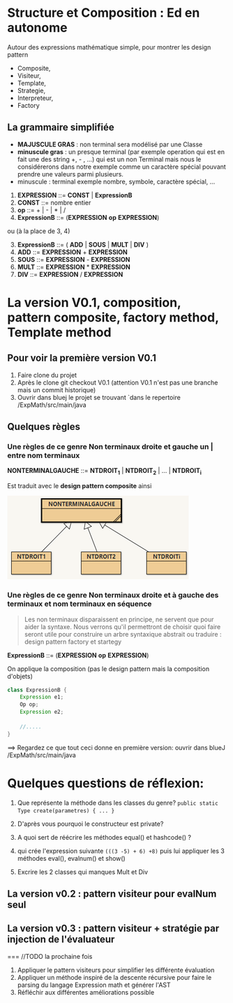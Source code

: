 # Structure et Composition : Ed en autonome

Autour des expressions mathématique simple, pour montrer les design pattern 
* Composite,
* Visiteur,
* Template,
* Strategie,
* Interpreteur,
* Factory

## La grammaire simplifiée

* **MAJUSCULE GRAS** : non terminal sera modélisé par une Classe
* **minuscule gras** : un presque terminal (par exemple operation qui est en fait une des string +, - , ...) qui est un non Terminal mais nous le considérerons dans notre exemple comme un caractère spécial pouvant prendre une valeurs parmi plusieurs.
* minuscule : terminal exemple nombre, symbole, caractère spécial, ...

1. **EXPRESSION** ::= **CONST** | **ExpressionB**
2. **CONST** ::= nombre entier
3. **op** ::= + | - | * | /
4. **ExpressionB** ::= (**EXPRESSION** **op** **EXPRESSION**)

ou (à la place de 3, 4)

3. **ExpressionB** ::= ( **ADD** | **SOUS** | **MULT** | **DIV** )
4. **ADD**         ::= **EXPRESSION** + **EXPRESSION**
5. **SOUS**        ::= **EXPRESSION** - **EXPRESSION**
6. **MULT**        ::= **EXPRESSION** * **EXPRESSION**
7. **DIV**         ::= **EXPRESSION** / **EXPRESSION**

#  La version V0.1, composition, pattern composite, factory method, Template method 


## Pour voir la première version V0.1 

1. Faire clone du projet
2. Après le clone git checkout V0.1 (attention V0.1 n'est pas une branche mais un commit historique)
3. Ouvrir dans bluej le projet se trouvant `dans le repertoire <racine>/ExpMath/src/main/java

## Quelques règles
### Une règles de ce genre Non terminaux droite et gauche un | entre nom terminaux 

**NONTERMINALGAUCHE** ::= **NTDROIT<sub>1</sub>** | **NTDROIT<sub>2</sub>** | ... | **NTDROIT<sub>i</sub>**

Est traduit avec le **design pattern composite** ainsi

![Pattern compose](img/difinitionHeritage.png)

### Une règles de ce genre Non terminaux droite et à gauche des terminaux et nom terminaux en séquence

> Les non terminaux disparaissent en principe, ne servent que pour aider la syntaxe. Nous verrons qu'il permettront de choisir quoi faire seront utile pour construire un arbre syntaxique abstrait ou traduire : design pattern factory et startegy

**ExpressionB** ::= (**EXPRESSION** **op** **EXPRESSION**)

On applique la composition (pas le design pattern mais la composition d'objets)

```java
class ExpressionB {
    Expression e1;
    Op op;
    Expression e2;

    //.....
}
```

==> Regardez ce que tout ceci donne en première version: ouvrir dans blueJ <racine>/ExpMath/src/main/java

# Quelques questions de réflexion:

1. Que représente la méthode dans les classes du genre? ```public static Type create(parametres) { ... }```

2. D'après vous pourquoi le constructeur est private?
3. A quoi sert de réécrire les méthodes equal() et hashcode() ?
4. qui crée l'expression suivante `(((3 -5) + 6) +8)` puis lui appliquer les 3 méthodes eval(), evalnum() et show()
5. Excrire les 2 classes qui manques Mult et Div

## La version v0.2 : pattern visiteur pour evalNum seul

## La version v0.3 : pattern visiteur + stratégie par injection de l'évaluateur

===
//TODO la prochaine fois 
1. Appliquer le  pattern visiteurs pour simplifier les différente évaluation
2. Appliquer un méthode inspiré de la descente récursive pour faire le parsing du langage Expression math et générer l'AST
3. Réfléchir aux différentes améliorations possible



